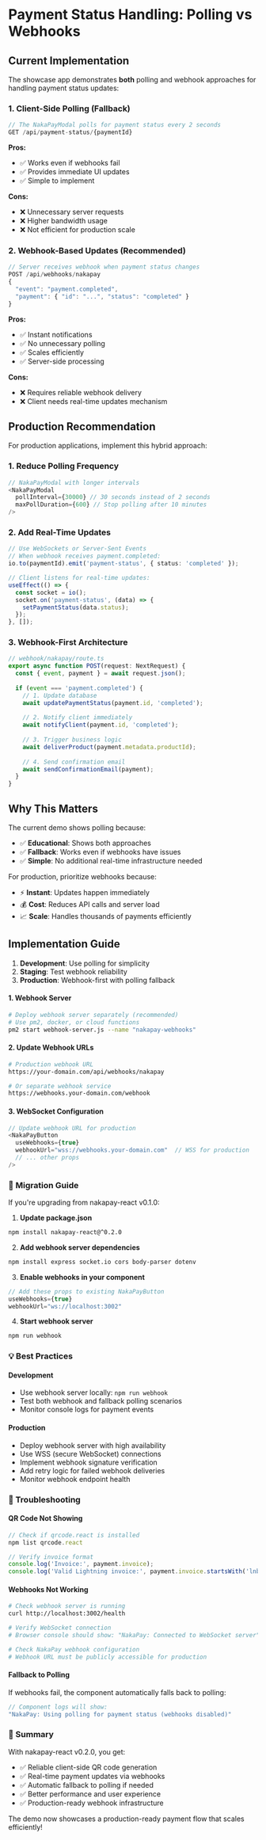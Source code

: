 # Payment Status Handling: Polling vs Webhooks

## Current Implementation

The showcase app demonstrates **both** polling and webhook approaches for handling payment status updates:

### 1. Client-Side Polling (Fallback)
```typescript
// The NakaPayModal polls for payment status every 2 seconds
GET /api/payment-status/{paymentId}
```

**Pros:**
- ✅ Works even if webhooks fail
- ✅ Provides immediate UI updates
- ✅ Simple to implement

**Cons:**
- ❌ Unnecessary server requests
- ❌ Higher bandwidth usage
- ❌ Not efficient for production scale

### 2. Webhook-Based Updates (Recommended)
```typescript
// Server receives webhook when payment status changes
POST /api/webhooks/nakapay
{
  "event": "payment.completed",
  "payment": { "id": "...", "status": "completed" }
}
```

**Pros:**
- ✅ Instant notifications
- ✅ No unnecessary polling
- ✅ Scales efficiently
- ✅ Server-side processing

**Cons:**
- ❌ Requires reliable webhook delivery
- ❌ Client needs real-time updates mechanism

## Production Recommendation

For production applications, implement this hybrid approach:

### 1. Reduce Polling Frequency
```typescript
// NakaPayModal with longer intervals
<NakaPayModal 
  pollInterval={30000} // 30 seconds instead of 2 seconds
  maxPollDuration={600} // Stop polling after 10 minutes
/>
```

### 2. Add Real-Time Updates
```typescript
// Use WebSockets or Server-Sent Events
// When webhook receives payment.completed:
io.to(paymentId).emit('payment-status', { status: 'completed' });

// Client listens for real-time updates:
useEffect(() => {
  const socket = io();
  socket.on('payment-status', (data) => {
    setPaymentStatus(data.status);
  });
}, []);
```

### 3. Webhook-First Architecture
```typescript
// webhook/nakapay/route.ts
export async function POST(request: NextRequest) {
  const { event, payment } = await request.json();
  
  if (event === 'payment.completed') {
    // 1. Update database
    await updatePaymentStatus(payment.id, 'completed');
    
    // 2. Notify client immediately
    await notifyClient(payment.id, 'completed');
    
    // 3. Trigger business logic
    await deliverProduct(payment.metadata.productId);
    
    // 4. Send confirmation email
    await sendConfirmationEmail(payment);
  }
}
```

## Why This Matters

The current demo shows polling because:
- ✅ **Educational**: Shows both approaches
- ✅ **Fallback**: Works even if webhooks have issues
- ✅ **Simple**: No additional real-time infrastructure needed

For production, prioritize webhooks because:
- ⚡ **Instant**: Updates happen immediately
- 💰 **Cost**: Reduces API calls and server load
- 📈 **Scale**: Handles thousands of payments efficiently

## Implementation Guide

1. **Development**: Use polling for simplicity
2. **Staging**: Test webhook reliability
3. **Production**: Webhook-first with polling fallback

#### 1. Webhook Server
```bash
# Deploy webhook server separately (recommended)
# Use pm2, docker, or cloud functions
pm2 start webhook-server.js --name "nakapay-webhooks"
```

#### 2. Update Webhook URLs
```bash
# Production webhook URL
https://your-domain.com/api/webhooks/nakapay

# Or separate webhook service
https://webhooks.your-domain.com/webhook
```

#### 3. WebSocket Configuration
```typescript
// Update webhook URL for production
<NakaPayButton
  useWebhooks={true}
  webhookUrl="wss://webhooks.your-domain.com"  // WSS for production
  // ... other props
/>
```

### 🔄 Migration Guide

If you're upgrading from nakapay-react v0.1.0:

1. **Update package.json**
```bash
npm install nakapay-react@^0.2.0
```

2. **Add webhook server dependencies**
```bash
npm install express socket.io cors body-parser dotenv
```

3. **Enable webhooks in your component**
```typescript
// Add these props to existing NakaPayButton
useWebhooks={true}
webhookUrl="ws://localhost:3002"
```

4. **Start webhook server**
```bash
npm run webhook
```

### 💡 Best Practices

#### Development
- Use webhook server locally: `npm run webhook`
- Test both webhook and fallback polling scenarios
- Monitor console logs for payment events

#### Production
- Deploy webhook server with high availability
- Use WSS (secure WebSocket) connections
- Implement webhook signature verification
- Add retry logic for failed webhook deliveries
- Monitor webhook endpoint health

### 🐛 Troubleshooting

#### QR Code Not Showing
```typescript
// Check if qrcode.react is installed
npm list qrcode.react

// Verify invoice format
console.log('Invoice:', payment.invoice);
console.log('Valid Lightning invoice:', payment.invoice.startsWith('lnbc'));
```

#### Webhooks Not Working
```bash
# Check webhook server is running
curl http://localhost:3002/health

# Verify WebSocket connection
# Browser console should show: "NakaPay: Connected to WebSocket server"

# Check NakaPay webhook configuration
# Webhook URL must be publicly accessible for production
```

#### Fallback to Polling
If webhooks fail, the component automatically falls back to polling:
```typescript
// Component logs will show:
"NakaPay: Using polling for payment status (webhooks disabled)"
```

### 🎉 Summary

With nakapay-react v0.2.0, you get:
- ✅ Reliable client-side QR code generation
- ✅ Real-time payment updates via webhooks
- ✅ Automatic fallback to polling if needed
- ✅ Better performance and user experience
- ✅ Production-ready webhook infrastructure

The demo now showcases a production-ready payment flow that scales efficiently!
